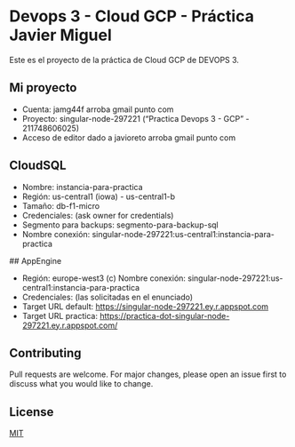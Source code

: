 # Devops 3 - Cloud GCP - Práctica Javier Miguel

Este es el proyecto de la práctica de Cloud GCP de DEVOPS 3.

## Mi proyecto

- Cuenta: jamg44f arroba gmail punto com
- Proyecto: singular-node-297221 (“Practica Devops 3 - GCP” - 211748606025)
- Acceso de editor dado a ​javioreto arroba gmail punto com

## CloudSQL 

- Nombre: instancia-para-practica 
- Región: us-central1 (iowa) - us-central1-b
- Tamaño: db-f1-micro
- Credenciales: (ask owner for credentials)
- Segmento para backups: segmento-para-backup-sql
- Nombre conexión: singular-node-297221:us-central1:instancia-para-practica


## AppEngine

- Región: europe-west3 (c)
Nombre conexión: singular-node-297221:us-central1:instancia-para-practica
- Credenciales: (las solicitadas en el enunciado)
- Target URL default: https://singular-node-297221.ey.r.appspot.com
- Target URL practica: https://practica-dot-singular-node-297221.ey.r.appspot.com/

## Contributing

Pull requests are welcome. For major changes, please open an issue first to discuss what you would like to change.

## License
[MIT](https://choosealicense.com/licenses/mit/)
